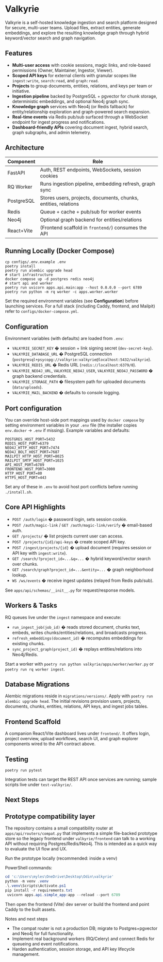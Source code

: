 # Valkyrie

Valkyrie is a self-hosted knowledge ingestion and search platform designed for secure, multi-user teams. Upload files, extract entities, generate embeddings, and explore the resulting knowledge graph through hybrid keyword/vector search and graph navigation.

## Features

- **Multi-user access** with cookie sessions, magic links, and role-based permissions (Owner, Maintainer, Ingestor, Viewer).
- **Scoped API keys** for external clients with granular scopes like `ingest:write`, `search:read`, and `graph:read`.
- **Projects** to group documents, entities, relations, and keys per team or initiative.
- **Ingestion pipeline** backed by PostgreSQL + pgvector for chunk storage, deterministic embeddings, and optional Neo4j graph sync.
- **Knowledge graph** services with Neo4j (or Redis fallback) for entity/relationship exploration and graph-powered search expansion.
- **Real-time events** via Redis pub/sub surfaced through a WebSocket endpoint for ingest progress and notifications.
- **Dashboard-friendly APIs** covering document ingest, hybrid search, graph subgraphs, and admin telemetry.

## Architecture

| Component   | Role |
|-------------|------|
| FastAPI     | Auth, REST endpoints, WebSockets, session cookies |
| RQ Worker   | Runs ingestion pipeline, embedding refresh, graph sync |
| PostgreSQL  | Stores users, projects, documents, chunks, entities, relations |
| Redis       | Queue + cache + pub/sub for worker events |
| Neo4j       | Optional graph backend for entities/relations |
| React+Vite  | (Frontend scaffold in `frontend/`) consumes the API |

## Running Locally (Docker Compose)

```
cp configs/.env.example .env
poetry install
poetry run alembic upgrade head
# start infrastructure
docker compose up -d postgres redis neo4j
# start api and worker
poetry run uvicorn apps.api.main:app --host 0.0.0.0 --port 6789
poetry run python -m rq worker -c apps.worker.worker
```

Set the required environment variables (see **Configuration**) before launching services. For a full stack (including Caddy, frontend, and Mailpit) refer to `configs/docker-compose.yml`.

## Configuration

Environment variables (with defaults) are loaded from `.env`:

- `VALKYRIE_SECRET_KEY` � session + link signing secret (`dev-secret-key`).
- `VALKYRIE_DATABASE_URL` � PostgreSQL connection (`postgresql+psycopg://valkyrie:valkyrie@localhost:5432/valkyrie`).
- `VALKYRIE_REDIS_URL` � Redis URL (`redis://localhost:6379/0`).
- `VALKYRIE_NEO4J_URL`, `VALKYRIE_NEO4J_USER`, `VALKYRIE_NEO4J_PASSWORD` � graph backend credentials.
- `VALKYRIE_STORAGE_PATH` � filesystem path for uploaded documents (`data/uploads`).
- `VALKYRIE_MAIL_BACKEND` � defaults to console logging.

Port configuration
------------------

You can override host-side port mappings used by `docker compose` by setting environment variables in your `.env` file (the installer copies `env.docker` -> `.env` if missing). Example variables and defaults:

```
POSTGRES_HOST_PORT=5432
REDIS_HOST_PORT=6379
NEO4J_HTTP_HOST_PORT=7474
NEO4J_BOLT_HOST_PORT=7687
MAILPIT_HTTP_HOST_PORT=8025
MAILPIT_SMTP_HOST_PORT=1025
API_HOST_PORT=6789
FRONTEND_HOST_PORT=3000
HTTP_HOST_PORT=80
HTTPS_HOST_PORT=443
```

Set any of these in `.env` to avoid host port conflicts before running `./install.sh`.

## Core API Highlights

- `POST /auth/login` � password login, sets session cookie.
- `POST /auth/magic-link` / `GET /auth/magic-link/verify` � email-based auth.
- `GET /projects/` � list projects current user can access.
- `POST /projects/{id}/api-keys` � create scoped API key.
- `POST /ingest/projects/{id}` � upload document (requires session or API key with `ingest:write`).
- `GET /search/?project_id=...&q=...` � hybrid keyword/vector search over chunks.
- `GET /search/graph?project_id=...&entity=...` � graph neighborhood lookup.
- `WS /ws/events` � receive ingest updates (relayed from Redis pub/sub).

See `apps/api/schemas/__init__.py` for request/response models.

## Workers & Tasks

RQ queues live under the `ingest` namespace and execute:

- `run_ingest_job(job_id)` � reads stored document, chunks text, embeds, writes chunks/entities/relations, and broadcasts progress.
- `refresh_embeddings(document_id)` � recomputes embeddings for existing chunks.
- `sync_project_graph(project_id)` � replays entities/relations into Neo4j/Redis.

Start a worker with `poetry run python valkyrie/apps/worker/worker.py` or `poetry run rq worker ingest`.

## Database Migrations

Alembic migrations reside in `migrations/versions/`. Apply with `poetry run alembic upgrade head`. The initial revisions provision users, projects, documents, chunks, entities, relations, API keys, and ingest jobs tables.

## Frontend Scaffold

A companion React/Vite dashboard lives under `frontend/`. It offers login, project overview, upload workflows, search UI, and graph explorer components wired to the API contract above.

## Testing

```
poetry run pytest
```

Integration tests can target the REST API once services are running; sample scripts live under `test-valkyrie/`.

## Next Steps


Prototype compatibility layer
---------------------------

The repository contains a small compatibility router at `apps/api/routers/compat.py` that implements a simple
file-backed prototype store so the legacy frontend under `valkyrie/frontend` can talk to a working API without
requiring Postgres/Redis/Neo4j. This is intended as a quick way to evaluate the UI flow and UX.

Run the prototype locally (recommended: inside a venv)

PowerShell commands:

```powershell
cd 'c:\Users\myles\OneDrive\Desktop\Odin\valkyrie'
python -m venv .venv
.\.venv\Scripts\Activate.ps1
pip install -r requirements.txt
 uvicorn apps.api.simple_app:app --reload --port 6789
```

Then open the frontend (Vite) dev server or build the frontend and point Caddy to the built assets.

Notes and next steps
- The compat router is not a production DB; migrate to Postgres+pgvector and Neo4j for full functionality.
- Implement real background workers (RQ/Celery) and connect Redis for queueing and event notifications.
- Harden authentication, session storage, and API key lifecycle management.

